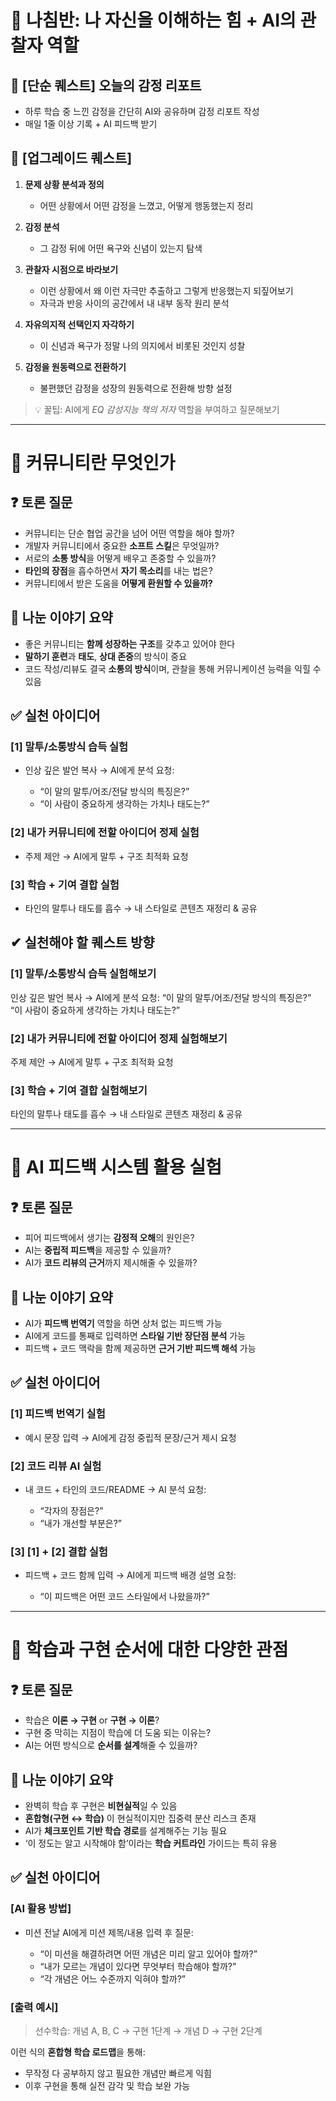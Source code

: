 # 🧭 나침반: 나 자신을 이해하는 힘 + AI의 관찰자 역할

## 🎯 \[단순 퀘스트] 오늘의 감정 리포트

* 하루 학습 중 느낀 감정을 간단히 AI와 공유하며 감정 리포트 작성
* 매일 1줄 이상 기록 + AI 피드백 받기

## 🚀 \[업그레이드 퀘스트]

1. **문제 상황 분석과 정의**

   * 어떤 상황에서 어떤 감정을 느꼈고, 어떻게 행동했는지 정리
2. **감정 분석**

   * 그 감정 뒤에 어떤 욕구와 신념이 있는지 탐색
3. **관찰자 시점으로 바라보기**

   * 이런 상황에서 왜 이런 자극만 추출하고 그렇게 반응했는지 되짚어보기
   * 자극과 반응 사이의 공간에서 내 내부 동작 원리 분석
4. **자유의지적 선택인지 자각하기**

   * 이 신념과 욕구가 정말 나의 의지에서 비롯된 것인지 성찰
5. **감정을 원동력으로 전환하기**

   * 불편했던 감정을 성장의 원동력으로 전환해 방향 설정

> 💡 꿀팁: AI에게 *EQ 감성지능 책의 저자* 역할을 부여하고 질문해보기

---

# 🤝 커뮤니티란 무엇인가

## ❓ 토론 질문

* 커뮤니티는 단순 협업 공간을 넘어 어떤 역할을 해야 할까?
* 개발자 커뮤니티에서 중요한 **소프트 스킬**은 무엇일까?
* 서로의 **소통 방식**을 어떻게 배우고 존중할 수 있을까?
* **타인의 장점**을 흡수하면서 **자기 목소리**를 내는 법은?
* 커뮤니티에서 받은 도움을 **어떻게 환원할 수 있을까?**

## 💬 나눈 이야기 요약

* 좋은 커뮤니티는 **함께 성장하는 구조**를 갖추고 있어야 한다
* **말하기 훈련**과 **태도**, **상대 존중**의 방식이 중요
* 코드 작성/리뷰도 결국 **소통의 방식**이며, 관찰을 통해 커뮤니케이션 능력을 익힐 수 있음

## ✅ 실천 아이디어

### \[1] 말투/소통방식 습득 실험

* 인상 깊은 발언 복사 → AI에게 분석 요청:

  * “이 말의 말투/어조/전달 방식의 특징은?”
  * “이 사람이 중요하게 생각하는 가치나 태도는?”

### \[2] 내가 커뮤니티에 전할 아이디어 정제 실험

* 주제 제안 → AI에게 말투 + 구조 최적화 요청

### \[3] 학습 + 기여 결합 실험

* 타인의 말투나 태도를 흡수 → 내 스타일로 콘텐츠 재정리 & 공유

## ✔ 실천해야 할 퀘스트 방향
### \[1] 말투/소통방식 습득 실험해보기
인상 깊은 발언 복사 → AI에게 분석 요청:
“이 말의 말투/어조/전달 방식의 특징은?”
“이 사람이 중요하게 생각하는 가치나 태도는?”

### \[2] 내가 커뮤니티에 전할 아이디어 정제 실험해보기
주제 제안 → AI에게 말투 + 구조 최적화 요청

### \[3] 학습 + 기여 결합 실험해보기
타인의 말투나 태도를 흡수 → 내 스타일로 콘텐츠 재정리 & 공유

---

# 🤖 AI 피드백 시스템 활용 실험

## ❓ 토론 질문

* 피어 피드백에서 생기는 **감정적 오해**의 원인은?
* AI는 **중립적 피드백**을 제공할 수 있을까?
* AI가 **코드 리뷰의 근거**까지 제시해줄 수 있을까?

## 💬 나눈 이야기 요약

* AI가 **피드백 번역기** 역할을 하면 상처 없는 피드백 가능
* AI에게 코드를 통째로 입력하면 **스타일 기반 장단점 분석** 가능
* 피드백 + 코드 맥락을 함께 제공하면 **근거 기반 피드백 해석** 가능

## ✅ 실천 아이디어

### \[1] 피드백 번역기 실험

* 예시 문장 입력 → AI에게 감정 중립적 문장/근거 제시 요청

### \[2] 코드 리뷰 AI 실험

* 내 코드 + 타인의 코드/README → AI 분석 요청:

  * “각자의 장점은?”
  * “내가 개선할 부분은?”

### \[3] \[1] + \[2] 결합 실험

* 피드백 + 코드 함께 입력 → AI에게 피드백 배경 설명 요청:

  * “이 피드백은 어떤 코드 스타일에서 나왔을까?”

---

# 🧠 학습과 구현 순서에 대한 다양한 관점

## ❓ 토론 질문

* 학습은 **이론 → 구현** or **구현 → 이론**?
* 구현 중 막히는 지점이 학습에 더 도움 되는 이유는?
* AI는 어떤 방식으로 **순서를 설계**해줄 수 있을까?

## 💬 나눈 이야기 요약

* 완벽히 학습 후 구현은 **비현실적**일 수 있음
* **혼합형(구현 ↔ 학습)** 이 현실적이지만 집중력 분산 리스크 존재
* AI가 **체크포인트 기반 학습 경로**를 설계해주는 기능 필요
* ‘이 정도는 알고 시작해야 함’이라는 **학습 커트라인** 가이드는 특히 유용

## ✅ 실천 아이디어

### \[AI 활용 방법]

* 미션 전날 AI에게 미션 제목/내용 입력 후 질문:

  * “이 미션을 해결하려면 어떤 개념은 미리 알고 있어야 할까?”
  * “내가 모르는 개념이 있다면 무엇부터 학습해야 할까?”
  * “각 개념은 어느 수준까지 익혀야 할까?”

### \[출력 예시]

> 선수학습: 개념 A, B, C → 구현 1단계 → 개념 D → 구현 2단계

이런 식의 **혼합형 학습 로드맵**을 통해:

* 무작정 다 공부하지 않고 필요한 개념만 빠르게 익힘
* 이후 구현을 통해 실전 감각 및 학습 보완 가능
